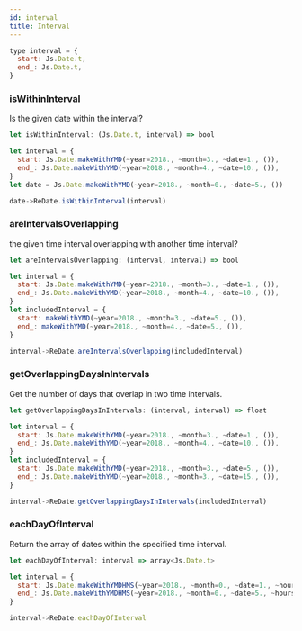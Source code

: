 ```yaml
---
id: interval
title: Interval
---
```


```js
type interval = {
  start: Js.Date.t,
  end_: Js.Date.t,
}
```

### isWithinInterval

Is the given date within the interval?

```js
let isWithinInterval: (Js.Date.t, interval) => bool
```

```js
let interval = {
  start: Js.Date.makeWithYMD(~year=2018., ~month=3., ~date=1., ()),
  end_: Js.Date.makeWithYMD(~year=2018., ~month=4., ~date=10., ()),
}
let date = Js.Date.makeWithYMD(~year=2018., ~month=0., ~date=5., ())

date->ReDate.isWithinInterval(interval)
```

### areIntervalsOverlapping

the given time interval overlapping with another time interval?

```js
let areIntervalsOverlapping: (interval, interval) => bool
```

```js
let interval = {
  start: Js.Date.makeWithYMD(~year=2018., ~month=3., ~date=1., ()),
  end_: Js.Date.makeWithYMD(~year=2018., ~month=4., ~date=10., ()),
}
let includedInterval = {
  start: makeWithYMD(~year=2018., ~month=3., ~date=5., ()),
  end_: makeWithYMD(~year=2018., ~month=4., ~date=5., ()),
}

interval->ReDate.areIntervalsOverlapping(includedInterval)
```

### getOverlappingDaysInIntervals

Get the number of days that overlap in two time intervals.

```js
let getOverlappingDaysInIntervals: (interval, interval) => float
```

```js
let interval = {
  start: Js.Date.makeWithYMD(~year=2018., ~month=3., ~date=1., ()),
  end_: Js.Date.makeWithYMD(~year=2018., ~month=4., ~date=10., ()),
}
let includedInterval = {
  start: Js.Date.makeWithYMD(~year=2018., ~month=3., ~date=5., ()),
  end_: Js.Date.makeWithYMD(~year=2018., ~month=3., ~date=15., ()),
}

interval->ReDate.getOverlappingDaysInIntervals(includedInterval)
```

### eachDayOfInterval

Return the array of dates within the specified time interval.

```js
let eachDayOfInterval: interval => array<Js.Date.t>
```

```js
let interval = {
  start: Js.Date.makeWithYMDHMS(~year=2018., ~month=0., ~date=1., ~hours=19., ~minutes=30., ~seconds=22., ()),
  end_: Js.Date.makeWithYMDHMS(~year=2018., ~month=0., ~date=5., ~hours=8., ~minutes=45., ~seconds=15., ()),
}

interval->ReDate.eachDayOfInterval
```
